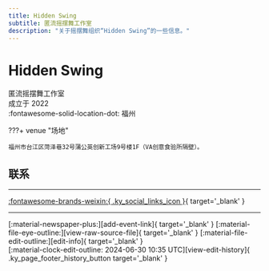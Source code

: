```yaml
---
title: Hidden Swing
subtitle: 匿流摇摆舞工作室
description: "关于摇摆舞组织“Hidden Swing”的一些信息。"
---
```


# Hidden Swing

匿流摇摆舞工作室  
成立于 2022  
:fontawesome-solid-location-dot: 福州  


???+ venue "场地"

    福州市台江区菏泽巷32号蒲公英创新工场9号楼1F（VA创意食验所隔壁）。  

## 联系


---

 [:fontawesome-brands-weixin:{ .ky_social_links_icon }](# "匿流摇摆舞工作室"){ target='_blank' }

---

<div class="ky_page_footer" markdown>
<div class="ky_page_footer_trailing" markdown="span">
[:material-newspaper-plus:][add-event-link]{ target='_blank' }
[:material-file-eye-outline:][view-raw-source-file]{ target='_blank' }
[:material-file-edit-outline:][edit-info]{ target='_blank' }
</div>
<div class="ky_page_footer_leading" markdown="span">
[:material-clock-edit-outline: 2024-06-30 10:35 UTC][view-edit-history]{ .ky_page_footer_history_button target='_blank' }
</div>
</div>

[add-event-link]: https://github.com/swingdance/events/issues/new?assignees=&labels=add+event&projects=&template=02-add_entity.yml&title=%5Bcn%5D%20%3CName%3E&region=cn&province=Fujian&city=Fuzhou&org_id=hidden-swing "添加活动"
[view-raw-source-file]: https://github.com/swingdance/orgs/blob/main/cn/hidden-swing.json "查看原始源文件"
[edit-info]: https://github.com/swingdance/orgs/issues/new?assignees=&labels=update+org&projects=&template=03-update_entity.yml&title=%5Bcn%5D%20Hidden%20Swing&region=cn&id=hidden-swing&name=Hidden%20Swing "编辑信息"

[view-edit-history]: https://github.com/swingdance/orgs/commits/main/cn/hidden-swing.json "查看编辑历史"
